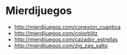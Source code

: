 # Mierdijuegos
- http://mierdijuegos.com/conexion_cuantica
- http://mierdijuegos.com/colorblitz
- http://mierdijuegos.com/cazador_estrellas
- http://mierdijuegos.com/zig_zag_salto
